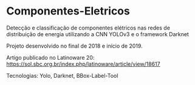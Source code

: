 # Componentes-Eletricos
Detecção e classificação de componentes elétricos nas redes de distribuição de energia utilizando a CNN YOLOv3 e o framework Darknet

Projeto desenvolvido no final de 2018 e início de 2019.

Artigo publicado no Latinoware 20: https://sol.sbc.org.br/index.php/latinoware/article/view/18617

Tecnologias: Yolo, Darknet, BBox-Label-Tool
